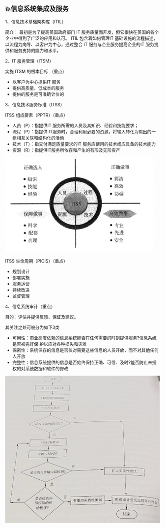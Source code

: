 ## 💥信息系统集成及服务

1、信息技术基础架构库（ITIL）

简介： 最初是为了提高英国政府部门 IT 服务质量而开发，但它很快在英国的各个企业中得到了广泛的应用和认可。 ITIL 包含着如何管理IT 基础设施的流程描述，以流程为向导、以客户为中心，通过整合 IT 服务与企业服务提高企业的IT 服务提供和服务支持的能力和水平。

2、IT 服务管理（ITSM）

实施 ITSM 的根本目标 （重点）

* 以客户为中心提供IT 服务
* 提供高质量、低成本的服务
* 提供的服务是可准确计价的

3、信息技术服务标准（ITSS）

ITSS 组成要素（PPTR）（重点）

* 人员（P）：指提供IT 服务所需的人员及其知识、经验和技能要求；
* 流程（P）：指提供 IT服务时，合理利用必要的资源，将输入转化为输出的一组相互关联和结构化的活动
* 技术（T）：指交付满足质量要求的IT 服务应使用的技术或应具备的技术能力
* 资源（R）：指提供IT服务所依存和产生的有形及无形资产

![](其他02：信息系统集成及服务/1.png)

ITSS 生命周期（PIOIS）（重点）

* 规划设计
* 部署实施
* 服务运营
* 持续改进
* 监督管理

4、信息系统审计（重点）

目的：评估并提供反馈、保证及建议。

其关注之处可被分为如下3类

* 可用性：商业高度依赖的信息系统能否在任何需要的时刻提供服务?信息系统是否被完好保 护以应对各种损失和灾难
* 保密性：系统保存的信息是否仅对需要这些信息的人员开放，而不对其他任何人开放
* 完整性：信息系统提供的信息是否始终保持正确、可信、及时?能否防止未授权的对系统数据和软件的修改

![](其他02：信息系统集成及服务/1-1681564118136-9.png)